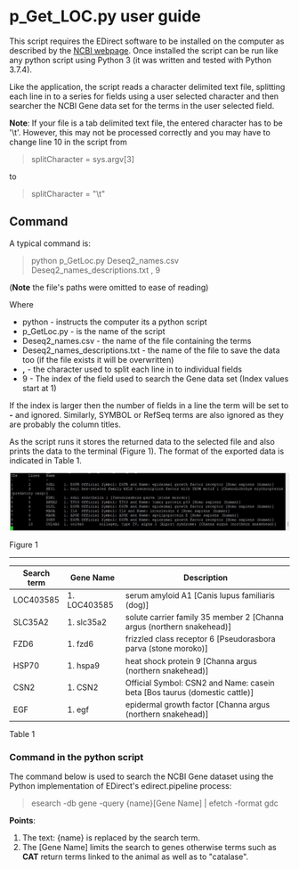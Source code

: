 # p_Get_LOC.py user guide

This script requires the EDirect software to be installed on the computer as described by the [NCBI webpage](https://www.ncbi.nlm.nih.gov/books/NBK179288/). Once installed the script can be run like any python script using Python 3 (it was written and tested with Python 3.7.4).

Like the application, the script reads a character delimited text file, splitting each line in to a series for fields using a user selected character and then searcher the NCBI Gene data set for the terms in the user selected field. 

**Note**: If your file is a tab delimited text file, the entered character has to be '\t'. However, this may not be processed correctly and you may have to change line 10 in the script from   
> splitCharacter = sys.argv[3]  

to

> splitCharacter = "\t"

## Command
 A typical command is:

 > python p_GetLoc.py Deseq2_names.csv Deseq2_names_descriptions.txt , 9

 (**Note** the file's paths were omitted to ease of reading)

 Where
 * python - instructs the computer its a python script
 * p_GetLoc.py - is the name of the script
 * Deseq2_names.csv - the name of the file containing the terms
 * Deseq2_names_descriptions.txt - the name of the file to save the data too (if the file exists it will be overwritten)
 * **,** - the character used to split each line in to individual fields
 * 9 - The index of the field used to search the Gene data set (Index values start at 1)

 If the index is larger then the number of fields in a line the term will be set to **-** and ignored. Similarly, SYMBOL or RefSeq  terms are also ignored as they are probably the column titles.

 As the script runs it stores the returned data to the selected file and also prints the data to the terminal (Figure 1). The format of the exported data is indicated in Table 1.

 ![Figure 1](images/figure1.jpg)

Figure 1

<hr />


|Search term|Gene Name|Description|
|-|-|-|
|LOC403585|1. LOC403585|serum amyloid A1 [Canis lupus familiaris (dog)]|
|SLC35A2|1. slc35a2|solute carrier family 35 member 2 [Channa argus (northern snakehead)]|
|FZD6|1. fzd6|frizzled class receptor 6 [Pseudorasbora parva (stone moroko)]|
|HSP70|1. hspa9|heat shock protein 9 [Channa argus (northern snakehead)]|
|CSN2|1. CSN2|Official Symbol: CSN2 and Name: casein beta [Bos taurus (domestic cattle)]|
|EGF|1. egf|epidermal growth factor [Channa argus (northern snakehead)]|

Table 1

### Command in the python script
The command below is used to search the NCBI Gene dataset using the Python implementation of EDirect's edirect.pipeline process:
  
> esearch -db gene -query {name}[Gene Name] | efetch -format gdc  

**Points**:  
1. The text: {name} is replaced by the search term.  
2. The [Gene Name] limits the search to genes otherwise terms such as **CAT** return terms linked to the animal as well as to "catalase".